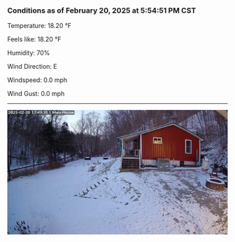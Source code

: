 ### Conditions as of February 20, 2025 at 5:54:51 PM CST 

Temperature: 18.20 &deg;F

Feels like: 18.20 &deg;F

Humidity: 70%

Wind Direction: E

Windspeed: 0.0 mph

Wind Gust: 0.0 mph

---

<img src="./images/latest.jpeg"/>

